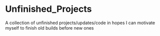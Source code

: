 # Unfinished_Projects
A collection of unfinished projects/updates/code in hopes I can motivate myself to finish old builds before new ones
